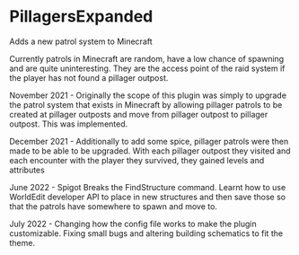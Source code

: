 # PillagersExpanded
Adds a new patrol system to Minecraft

Currently patrols in Minecraft are random, have a low chance of spawning and are quite uninteresting. 
They are the access point of the raid system if the player has not found a pillager outpost.

November 2021 - Originally the scope of this plugin was simply to upgrade the patrol system that exists in Minecraft by allowing pillager patrols to be created at pillager outposts
and move from pillager outpost to pillager outpost. This was implemented.

December 2021 - Additionally to add some spice, pillager patrols were then made to be able to be upgraded. With each pillager outpost they visited and each encounter with the player they survived, they gained levels and attributes

June 2022 - Spigot Breaks the FindStructure command. Learnt how to use WorldEdit developer API to place in new structures and then save those so that the patrols have somewhere to spawn and move to.

July 2022 - Changing how the config file works to make the plugin customizable. Fixing small bugs and altering building schematics to fit the theme.


